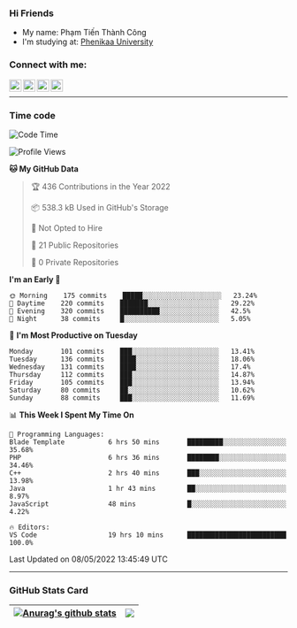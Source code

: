 ### Hi Friends

- My name: Phạm Tiến Thành Công
- I'm studying at: [Phenikaa University]


### Connect with me:
[<img align="left" alt="PhamTienThanhCong | Facebook" width="22px" src="https://upload.wikimedia.org/wikipedia/commons/thumb/1/16/Facebook-icon-1.png/640px-Facebook-icon-1.png" />][facebook]
[<img align="left" alt="PhamTienThanhCong | Zalo" width="22px" src="https://www.anphatpc.com.vn/template/anphat_2020v2/images/icon-zalo.jpg" />][zalo]
[<img align="left" alt="PhamTienThanhCong | LinkedIn" width="22px" src="https://cdn3.iconfinder.com/data/icons/inficons/512/linkedin.png" />][linkedin]
[<img align="left" alt="PhamTienThanhCong | tiktok" width="22px" src="https://cdn.worldvectorlogo.com/logos/tiktok-logo.svg" />][tiktok]

<br />

---

### Time code

<!--START_SECTION:waka-->
![Code Time](http://img.shields.io/badge/Code%20Time-313%20hrs%2032%20mins-blue)

![Profile Views](http://img.shields.io/badge/Profile%20Views-92-blue)

**🐱 My GitHub Data** 

> 🏆 436 Contributions in the Year 2022
 > 
> 📦 538.3 kB Used in GitHub's Storage 
 > 
> 🚫 Not Opted to Hire
 > 
> 📜 21 Public Repositories 
 > 
> 🔑 0 Private Repositories  
 > 
**I'm an Early 🐤** 

```text
🌞 Morning    175 commits    █████░░░░░░░░░░░░░░░░░░░░   23.24% 
🌆 Daytime    220 commits    ███████░░░░░░░░░░░░░░░░░░   29.22% 
🌃 Evening    320 commits    ██████████░░░░░░░░░░░░░░░   42.5% 
🌙 Night      38 commits     █░░░░░░░░░░░░░░░░░░░░░░░░   5.05%

```
📅 **I'm Most Productive on Tuesday** 

```text
Monday       101 commits    ███░░░░░░░░░░░░░░░░░░░░░░   13.41% 
Tuesday      136 commits    ████░░░░░░░░░░░░░░░░░░░░░   18.06% 
Wednesday    131 commits    ████░░░░░░░░░░░░░░░░░░░░░   17.4% 
Thursday     112 commits    ███░░░░░░░░░░░░░░░░░░░░░░   14.87% 
Friday       105 commits    ███░░░░░░░░░░░░░░░░░░░░░░   13.94% 
Saturday     80 commits     ██░░░░░░░░░░░░░░░░░░░░░░░   10.62% 
Sunday       88 commits     ███░░░░░░░░░░░░░░░░░░░░░░   11.69%

```


📊 **This Week I Spent My Time On** 

```text
💬 Programming Languages: 
Blade Template           6 hrs 50 mins       █████████░░░░░░░░░░░░░░░░   35.68% 
PHP                      6 hrs 36 mins       ████████░░░░░░░░░░░░░░░░░   34.46% 
C++                      2 hrs 40 mins       ███░░░░░░░░░░░░░░░░░░░░░░   13.98% 
Java                     1 hr 43 mins        ██░░░░░░░░░░░░░░░░░░░░░░░   8.97% 
JavaScript               48 mins             █░░░░░░░░░░░░░░░░░░░░░░░░   4.22%

🔥 Editors: 
VS Code                  19 hrs 10 mins      █████████████████████████   100.0%

```


 Last Updated on 08/05/2022 13:45:49 UTC
<!--END_SECTION:waka-->

---

### GitHub Stats Card

| <a href="https://github.com/phamtienthanhcong"><img align="center" src="https://github-readme-stats.vercel.app/api?username=PhamTienThanhCong&show_icons=true&include_all_commits=true&theme=buefy&hide_border=true&theme=ocean_dark" alt="Anurag's github stats" /></a> | <a href="https://github.com/phamtienthanhcong"><img align="center" src="https://github-readme-stats.vercel.app/api/top-langs/?username=PhamTienThanhCong&layout=compact&theme=buefy&hide_border=true&theme=ocean_dark" /></a> |
| ------------- | ------------- |

[Phenikaa University]: https://phenikaa-uni.edu.vn/vi
[facebook]: https://www.facebook.com/phamtienthanhcong
[linkedin]: https://linkedin.com/in/phamtienthanhcong
[zalo]: https://zalo.me/0396396332
[tiktok]: https://www.tiktok.com/@phamtienthanhcong
[web]: https://github.com/PhamTienThanhCong/web_dev
[min project]: https://github.com/PhamTienThanhCong/Project-Of-Web
[c and cpp]: https://github.com/PhamTienThanhCong/Code_C_and_Cpro
[python]: https://github.com/PhamTienThanhCong/Python_beginer
